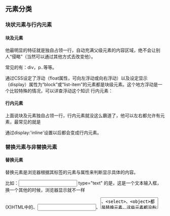 ## 元素分类

### 块状元素与行内元素

#### 块及元素

他最明显的特征就是独自占领一行，自动充满父级元素的内容区域，绝不会让别人“侵略”（当然可以通过其他方式去改变他）。

常见的有：div，p..等等。

通过CSS设定了浮动（float属性，可向左浮动或向右浮动）以及设定显示（display）属性为“block”或“list-item”的元素都是块级元素。这个地方浮动是一个比较特殊的情况，可以详查浮动这个知识
行内元素：

#### 行内元素

上面说块及元素独自占领一行，行内元素就没这么霸道了，他可以左右都允许有元素，最常见的就是<a></a>

通过display:'inline'设置以后都会变成行内元素。

### 替换元素与非替换元素

#### 替换元素

替换元素是浏览器根据其标签的元素与属性来判断显示具体的内容。

比如：<input /> type="text" 的是，这是一个文本输入框，换一个其他的时候，浏览器显示就不一样

(X)HTML中的<img>、<input>、<textarea>、<select>、<object>都是替换元素，这些元素都没有实际的内容。


#### 非替换元素

(X)HTML 的大多数元素是不可替换元素，他们将内容直接告诉浏览器，将其显示出来。

比如<p>wanmei.com</p>

浏览器将把这段内容直接显示出来。

除了这两字，还有两种非常属性的元素，显示元素，他分为两种情况，一种是‘块及元素’ ‘block’，还有一种是“行内元素”inline，大家也叫“内联元素”。